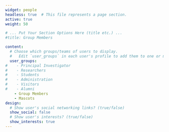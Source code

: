 ```yaml
---
widget: people
headless: true  # This file represents a page section.
active: true
weight: 50

# ... Put Your Section Options Here (title etc.) ...
#title: Group Members

content:
  # Choose which groups/teams of users to display.
  #   Edit `user_groups` in each user's profile to add them to one or more of these groups.
  user_groups:
#    - Principal Investigator
#    - Researchers
#    - Students
#    - Administration
#    - Visitors
#    - Alumni
    - Group Members
    - Mascots
design:
  # Show user's social networking links? (true/false)
  show_social: false
  # Show user's interests? (true/false)
  show_interests: true
---
```

